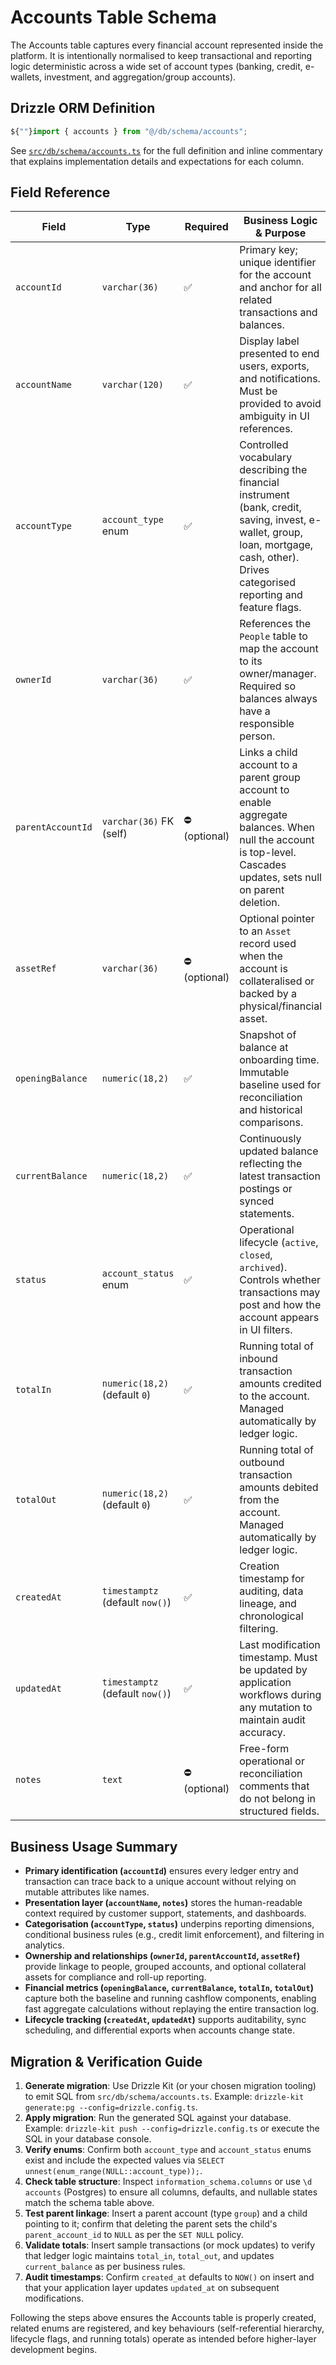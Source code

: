# Accounts Table Schema

The Accounts table captures every financial account represented inside the platform. It is intentionally normalised to keep transactional and reporting logic deterministic across a wide set of account types (banking, credit, e-wallets, investment, and aggregation/group accounts).

## Drizzle ORM Definition

```ts
${""}import { accounts } from "@/db/schema/accounts";
```

See [`src/db/schema/accounts.ts`](../src/db/schema/accounts.ts) for the full definition and inline commentary that explains implementation details and expectations for each column.

## Field Reference

| Field | Type | Required | Business Logic & Purpose |
|-------|------|----------|---------------------------|
| `accountId` | `varchar(36)` | ✅ | Primary key; unique identifier for the account and anchor for all related transactions and balances. |
| `accountName` | `varchar(120)` | ✅ | Display label presented to end users, exports, and notifications. Must be provided to avoid ambiguity in UI references. |
| `accountType` | `account_type` enum | ✅ | Controlled vocabulary describing the financial instrument (bank, credit, saving, invest, e-wallet, group, loan, mortgage, cash, other). Drives categorised reporting and feature flags. |
| `ownerId` | `varchar(36)` | ✅ | References the `People` table to map the account to its owner/manager. Required so balances always have a responsible person. |
| `parentAccountId` | `varchar(36)` FK (self) | ⛔️ (optional) | Links a child account to a parent group account to enable aggregate balances. When null the account is top-level. Cascades updates, sets null on parent deletion. |
| `assetRef` | `varchar(36)` | ⛔️ (optional) | Optional pointer to an `Asset` record used when the account is collateralised or backed by a physical/financial asset. |
| `openingBalance` | `numeric(18,2)` | ✅ | Snapshot of balance at onboarding time. Immutable baseline used for reconciliation and historical comparisons. |
| `currentBalance` | `numeric(18,2)` | ✅ | Continuously updated balance reflecting the latest transaction postings or synced statements. |
| `status` | `account_status` enum | ✅ | Operational lifecycle (`active`, `closed`, `archived`). Controls whether transactions may post and how the account appears in UI filters. |
| `totalIn` | `numeric(18,2)` (default `0`) | ✅ | Running total of inbound transaction amounts credited to the account. Managed automatically by ledger logic. |
| `totalOut` | `numeric(18,2)` (default `0`) | ✅ | Running total of outbound transaction amounts debited from the account. Managed automatically by ledger logic. |
| `createdAt` | `timestamptz` (default `now()`) | ✅ | Creation timestamp for auditing, data lineage, and chronological filtering. |
| `updatedAt` | `timestamptz` (default `now()`) | ✅ | Last modification timestamp. Must be updated by application workflows during any mutation to maintain audit accuracy. |
| `notes` | `text` | ⛔️ (optional) | Free-form operational or reconciliation comments that do not belong in structured fields. |

## Business Usage Summary

- **Primary identification (`accountId`)** ensures every ledger entry and transaction can trace back to a unique account without relying on mutable attributes like names.
- **Presentation layer (`accountName`, `notes`)** stores the human-readable context required by customer support, statements, and dashboards.
- **Categorisation (`accountType`, `status`)** underpins reporting dimensions, conditional business rules (e.g., credit limit enforcement), and filtering in analytics.
- **Ownership and relationships (`ownerId`, `parentAccountId`, `assetRef`)** provide linkage to people, grouped accounts, and optional collateral assets for compliance and roll-up reporting.
- **Financial metrics (`openingBalance`, `currentBalance`, `totalIn`, `totalOut`)** capture both the baseline and running cashflow components, enabling fast aggregate calculations without replaying the entire transaction log.
- **Lifecycle tracking (`createdAt`, `updatedAt`)** supports auditability, sync scheduling, and differential exports when accounts change state.

## Migration & Verification Guide

1. **Generate migration**: Use Drizzle Kit (or your chosen migration tooling) to emit SQL from `src/db/schema/accounts.ts`. Example: `drizzle-kit generate:pg --config=drizzle.config.ts`.
2. **Apply migration**: Run the generated SQL against your database. Example: `drizzle-kit push --config=drizzle.config.ts` or execute the SQL in your database console.
3. **Verify enums**: Confirm both `account_type` and `account_status` enums exist and include the expected values via `SELECT unnest(enum_range(NULL::account_type));`.
4. **Check table structure**: Inspect `information_schema.columns` or use `\d accounts` (Postgres) to ensure all columns, defaults, and nullable states match the schema table above.
5. **Test parent linkage**: Insert a parent account (type `group`) and a child pointing to it; confirm that deleting the parent sets the child's `parent_account_id` to `NULL` as per the `SET NULL` policy.
6. **Validate totals**: Insert sample transactions (or mock updates) to verify that ledger logic maintains `total_in`, `total_out`, and updates `current_balance` as per business rules.
7. **Audit timestamps**: Confirm `created_at` defaults to `NOW()` on insert and that your application layer updates `updated_at` on subsequent modifications.

Following the steps above ensures the Accounts table is properly created, related enums are registered, and key behaviours (self-referential hierarchy, lifecycle flags, and running totals) operate as intended before higher-layer development begins.
